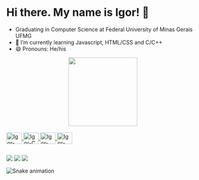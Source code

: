 <h1> Hi there. My name is Igor! 👋 </h1>

- Graduating in Computer Science at Federal University of Minas Gerais UFMG
- 🌱 I’m currently learning Javascript, HTML/CSS and C/C++
- 😄 Pronouns: He/his

<div align="center">
  <a href="https://github.com/Igoreduardobraga">
  <img height="180em" src="https://github-readme-stats.vercel.app/api username=Igoreduardobraga&show_icons=true&theme=dracula&include_all_commits=true&count_private=true"/>
</div>

  </div>
<div style="display: inline_block"><br>
  <img align="center" alt="Igor-C++" height="30" width="40" src="https://cdn.jsdelivr.net/gh/devicons/devicon/icons/cplusplus/cplusplus-original.svg">
  <img align="center" alt="Igor-C" height="30" width="40" src="https://cdn.jsdelivr.net/gh/devicons/devicon/icons/c/c-original.svg">
  <img align="center" alt="Igor-HTML" height="30" width="40" src="https://cdn.jsdelivr.net/gh/devicons/devicon/icons/html5/html5-original.svg">
  <img align="center" alt="Igor-JavaScript" height="30" width="40" src="https://cdn.jsdelivr.net/gh/devicons/devicon/icons/javascript/javascript-original.svg">
  </div>
  
  ##
  
 <div>
  <a href="https://instagram.com/igor_emb" target="_blank"><img src="https://img.shields.io/badge/-Instagram-%23E4405F?style=for-the-badge&logo=instagram&logoColor=white" target="_blank"></a>
  <a href = "mailto:igoredubraga@gmail.com"><img src="https://img.shields.io/badge/-Gmail-%23333?style=for-the-badge&logo=gmail&logoColor=white" target="_blank"></a>
  <a href="https://www.linkedin.com/in/igor-braga-7468a4241/" target="_blank"><img src="https://img.shields.io/badge/-LinkedIn-%230077B5?style=for-the-badge&logo=linkedin&logoColor=white" target="_blank"></a> 

![Snake animation](https://github.com/Igoreduardobraga/Igoreduardobraga/blob/output/github-contribution-grid-snake.svg)
  
</div>
